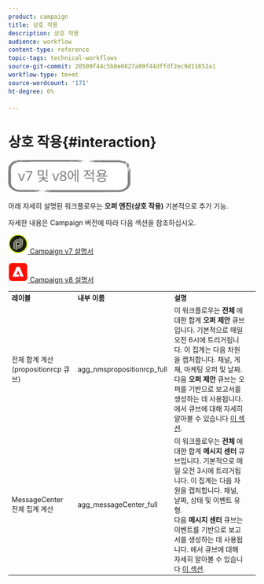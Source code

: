 ```yaml
---
product: campaign
title: 상호 작용
description: 상호 작용
audience: workflow
content-type: reference
topic-tags: technical-workflows
source-git-commit: 20509f44c5b8e0827a09f44dffdf2ec9d11652a1
workflow-type: tm+mt
source-wordcount: '171'
ht-degree: 6%

---
```



# 상호 작용{#interaction}

![](../../assets/common.svg)

아래 자세히 설명된 워크플로우는 **오퍼 엔진(상호 작용)** 기본적으로 추가 기능.

자세한 내용은 Campaign 버전에 따라 다음 섹션을 참조하십시오.

![](assets/do-not-localize/v7.jpeg)[  Campaign v7 설명서](../../interaction/using/interaction-and-offer-management.md)

![](assets/do-not-localize/v8.png)[  Campaign v8 설명서](https://experienceleague.adobe.com/docs/campaign/campaign-v8/send/interaction/interaction.html)


<table> 
 <tbody> 
  <tr> 
   <td> <strong>레이블</strong><br /> </td> 
   <td> <strong>내부 이름</strong><br /> </td> 
   <td> <strong>설명</strong><br /> </td> 
  </tr> 
  <tr> 
   <td> <span class="uicontrol">전체 합계 계산(propositionrcp 큐브)</span> <br /> </td> 
   <td> <span class="uicontrol">agg_nmspropositionrcp_full</span> <br /> </td> 
   <td> 이 워크플로우는 <strong>전체</strong> 에 대한 합계 <strong>오퍼 제안</strong> 큐브입니다. 기본적으로 매일 오전 6시에 트리거됩니다. 이 집계는 다음 차원을 캡처합니다. 채널, 게재, 마케팅 오퍼 및 날짜.<br /> 다음 <strong>오퍼 제안</strong> 큐브는 오퍼를 기반으로 보고서를 생성하는 데 사용됩니다. 에서 큐브에 대해 자세히 알아볼 수 있습니다 <a href="../../reporting/using/about-cubes.md">이 섹션</a>.<br /> </td> 
  </tr> 
   <tr> 
   <td> <span class="uicontrol">MessageCenter 전체 집계 계산</span> <br /> </td> 
   <td> <span class="uicontrol">agg_messageCenter_full</span> <br /> </td> 
   <td> 이 워크플로우는 <strong>전체</strong> 에 대한 합계 <strong>메시지 센터</strong> 큐브입니다. 기본적으로 매일 오전 3시에 트리거됩니다. 이 집계는 다음 차원을 캡처합니다. 채널, 날짜, 상태 및 이벤트 유형.<br /> 다음 <strong>메시지 센터</strong> 큐브는 이벤트를 기반으로 보고서를 생성하는 데 사용됩니다. 에서 큐브에 대해 자세히 알아볼 수 있습니다 <a href="../../reporting/using/about-cubes.md">이 섹션</a>.<br /> </td> 
   <td> <br /> </td> 
  </tr> 
 </tbody> 
</table>

